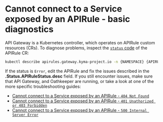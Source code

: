 # Cannot connect to a Service exposed by an APIRule - basic diagnostics

API Gateway is a Kubernetes controller, which operates on APIRule custom resources (CRs). To diagnose problems, inspect the [`status` code](../../custom-resources/apirule/04-10-apirule-custom-resource.md) of the APIRule CR:

   ```bash
   kubectl describe apirules.gateway.kyma-project.io -n {NAMESPACE} {APIRULE_NAME}
   ```

If the status is `Error`, edit the APIRule and fix the issues described in the **.Status.APIRuleStatus.desc** field. If you still encounter issues, make sure that API Gateway, and Oathkeeper are running, or take a look at one of the more specific troubleshooting guides:

- [Cannot connect to a Service exposed by an APIRule - `404 Not Found`](./03-02-404-not-found.md)
- [Cannot connect to a Service exposed by an APIRule - `401 Unathorized or 403 Forbidden`](./03-01-401-unauthorized-403-forbidden.md)
- [Cannot connect to a Service exposed by an APIRule - `500 Internal Server Error`](./03-03-500-server-error.md)